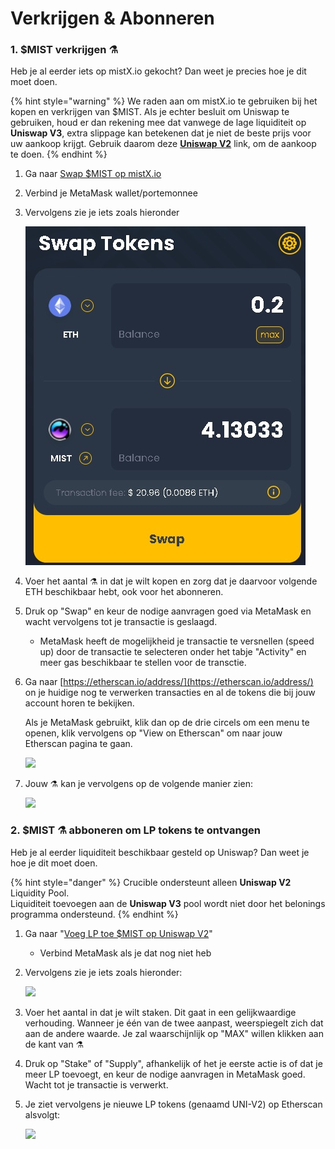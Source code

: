 # Verkrijgen & Abonneren

### 1. $MIST verkrijgen ⚗️

Heb je al eerder iets op mistX.io gekocht? Dan weet je precies hoe je dit moet doen.

{% hint style="warning" %}
We raden aan om mistX.io te gebruiken bij het kopen en verkrijgen van $MIST. Als je echter besluit om Uniswap te gebruiken, houd er dan rekening mee dat vanwege de lage liquiditeit op **Uniswap V3**, extra slippage kan betekenen dat je niet de beste prijs voor uw aankoop krijgt. Gebruik daarom deze [**Uniswap V2**](https://app.uniswap.org/#/swap?outputCurrency=0x88acdd2a6425c3faae4bc9650fd7e27e0bebb7ab&use=V2) link, om de aankoop te doen.
{% endhint %}

1. Ga naar [Swap $MIST op mistX.io](http://swap.alchemist.wtf/)
2. Verbind je MetaMask wallet/portemonnee
3. Vervolgens zie je iets zoals hieronder

    ![](.gitbook/assets/swap%20%282%29%20%282%29.jpg)

4. Voer het aantal ⚗️ in dat je wilt kopen en zorg dat je daarvoor volgende ETH beschikbaar hebt, ook voor het abonneren.
5. Druk op "Swap" en keur de nodige aanvragen goed via MetaMask en wacht vervolgens tot je transactie is geslaagd.

   * MetaMask heeft de mogelijkheid je transactie te versnellen \(speed up\) door de transactie te selecteren onder het tabje "Activity" en meer gas beschikbaar te stellen voor de transctie.

6. Ga naar [https://etherscan.io/address/](https://etherscan.io/address/) on je huidige nog te verwerken transacties en al de tokens die bij jouw account horen te bekijken.  


   Als je MetaMask gebruikt, klik dan op de drie circels om een menu te openen, klik vervolgens op "View on Etherscan" om naar jouw Etherscan pagina te gaan.

   ![](https://i.imgur.com/jdzodQP.png)

7. Jouw ⚗️ kan je vervolgens op de volgende manier zien:

    ![](https://i.imgur.com/bF9wsrg.png)

### 2. $MIST ⚗️ abboneren om LP tokens te ontvangen

Heb je al eerder liquiditeit beschikbaar gesteld op Uniswap? Dan weet je hoe je dit moet doen.

{% hint style="danger" %}
Crucible ondersteunt alleen  **Uniswap V2** Liquidity Pool.   
Liquiditeit toevoegen aan de **Uniswap V3** pool wordt niet door het belonings programma ondersteund.
{% endhint %}

1. Ga naar "[Voeg LP toe $MIST op Uniswap V2](https://app.uniswap.org/#/add/v2/0x88acdd2a6425c3faae4bc9650fd7e27e0bebb7ab/ETH)"
   * Verbind MetaMask als je dat nog niet heb
2. Vervolgens zie je iets zoals hieronder:

    ![](https://i.imgur.com/7paIEyF.png)

3. Voer het aantal in dat je wilt staken. Dit gaat in een gelijkwaardige verhouding. Wanneer je één van de twee aanpast, weerspiegelt zich dat aan de andere waarde. Je zal waarschijnlijk op "MAX" willen klikken aan de kant van ⚗️
4. Druk op "Stake" of "Supply", afhankelijk of het je eerste actie is of dat je meer LP toevoegt, en keur de nodige aanvragen in MetaMask goed. Wacht tot je transactie is verwerkt.
5. Je ziet vervolgens je nieuwe LP tokens \(genaamd UNI-V2\) op Etherscan alsvolgt:

    ![](https://i.imgur.com/6hAoHGw.png)

## 


